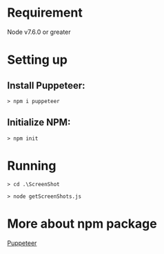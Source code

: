 # Requirement
Node v7.6.0 or greater

# Setting up
## Install Puppeteer:
`> npm i puppeteer`

## Initialize NPM:
`> npm init`

# Running
`> cd .\ScreenShot` 

`> node getScreenShots.js`

# More about npm package
[Puppeteer](https://www.npmjs.com/package/puppeteer)
